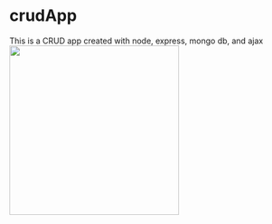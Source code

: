 # crudApp
This is a CRUD app created with node, express, mongo db, and ajax
<img src="https://static1.squarespace.com/static/555dc243e4b0fa866e3e41a9/t/5926bcdf9de4bbba0f69cd10/1495710948784/" width="300">
